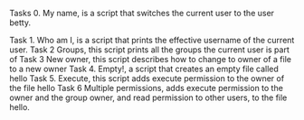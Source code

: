 Tasks 0. My name, is a script that switches the current user to the user betty.

Task 1. Who am I, is a script that prints the effective username of the current user.
Task 2 Groups, this script prints all the groups the current user is part of
Task 3 New owner, this script describes how to change to owner of a file to a new owner
Task 4. Empty!, a script that creates an empty file called hello
Task 5. Execute, this script adds execute permission to the owner of the file hello
Task 6 Multiple permissions, adds execute permission to the owner and the group owner, and read permission to other users, to the file hello.
